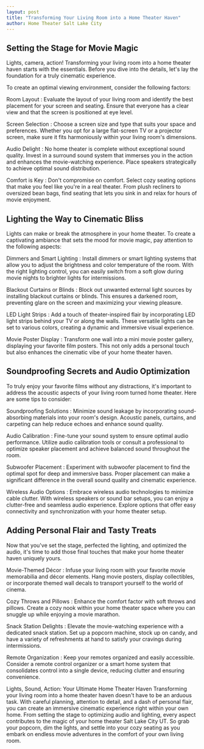 ```yaml
---
layout: post
title: "Transforming Your Living Room into a Home Theater Haven"
author: Home Theater Salt Lake City
---
```


## Setting the Stage for Movie Magic
Lights, camera, action! Transforming your living room into a home theater haven starts with the essentials. Before you dive into the details, let's lay the foundation for a truly cinematic experience.

To create an optimal viewing environment, consider the following factors:

Room Layout
: Evaluate the layout of your living room and identify the best placement for your screen and seating. Ensure that everyone has a clear view and that the screen is positioned at eye level.

Screen Selection
: Choose a screen size and type that suits your space and preferences. Whether you opt for a large flat-screen TV or a projector screen, make sure it fits harmoniously within your living room's dimensions.

Audio Delight
: No home theater is complete without exceptional sound quality. Invest in a surround sound system that immerses you in the action and enhances the movie-watching experience. Place speakers strategically to achieve optimal sound distribution.

Comfort is Key
: Don't compromise on comfort. Select cozy seating options that make you feel like you're in a real theater. From plush recliners to oversized bean bags, find seating that lets you sink in and relax for hours of movie enjoyment.

## Lighting the Way to Cinematic Bliss
Lights can make or break the atmosphere in your home theater. To create a captivating ambiance that sets the mood for movie magic, pay attention to the following aspects:

Dimmers and Smart Lighting
: Install dimmers or smart lighting systems that allow you to adjust the brightness and color temperature of the room. With the right lighting control, you can easily switch from a soft glow during movie nights to brighter lights for intermissions.

Blackout Curtains or Blinds
: Block out unwanted external light sources by installing blackout curtains or blinds. This ensures a darkened room, preventing glare on the screen and maximizing your viewing pleasure.

LED Light Strips
: Add a touch of theater-inspired flair by incorporating LED light strips behind your TV or along the walls. These versatile lights can be set to various colors, creating a dynamic and immersive visual experience.

Movie Poster Display
: Transform one wall into a mini movie poster gallery, displaying your favorite film posters. This not only adds a personal touch but also enhances the cinematic vibe of your home theater haven.

## Soundproofing Secrets and Audio Optimization
To truly enjoy your favorite films without any distractions, it's important to address the acoustic aspects of your living room turned home theater. Here are some tips to consider:

Soundproofing Solutions
: Minimize sound leakage by incorporating sound-absorbing materials into your room's design. Acoustic panels, curtains, and carpeting can help reduce echoes and enhance sound quality.

Audio Calibration
: Fine-tune your sound system to ensure optimal audio performance. Utilize audio calibration tools or consult a professional to optimize speaker placement and achieve balanced sound throughout the room.

Subwoofer Placement
: Experiment with subwoofer placement to find the optimal spot for deep and immersive bass. Proper placement can make a significant difference in the overall sound quality and cinematic experience.

Wireless Audio Options
: Embrace wireless audio technologies to minimize cable clutter. With wireless speakers or sound bar setups, you can enjoy a clutter-free and seamless audio experience. Explore options that offer easy connectivity and synchronization with your home theater setup.

## Adding Personal Flair and Tasty Treats
Now that you've set the stage, perfected the lighting, and optimized the audio, it's time to add those final touches that make your home theater haven uniquely yours.

Movie-Themed Décor
: Infuse your living room with your favorite movie memorabilia and décor elements. Hang movie posters, display collectibles, or incorporate themed wall decals to transport yourself to the world of cinema.

Cozy Throws and Pillows
: Enhance the comfort factor with soft throws and pillows. Create a cozy nook within your home theater space where you can snuggle up while enjoying a movie marathon.

Snack Station Delights
: Elevate the movie-watching experience with a dedicated snack station. Set up a popcorn machine, stock up on candy, and have a variety of refreshments at hand to satisfy your cravings during intermissions.

Remote Organization
: Keep your remotes organized and easily accessible. Consider a remote control organizer or a smart home system that consolidates control into a single device, reducing clutter and ensuring convenience.

Lights, Sound, Action: Your Ultimate Home Theater Haven
Transforming your living room into a home theater haven doesn't have to be an arduous task. With careful planning, attention to detail, and a dash of personal flair, you can create an immersive cinematic experience right within your own home. From setting the stage to optimizing audio and lighting, every aspect contributes to the magic of your home theater Salt Lake City UT. So grab your popcorn, dim the lights, and settle into your cozy seating as you embark on endless movie adventures in the comfort of your own living room.